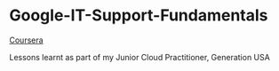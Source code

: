 # Google-IT-Support-Fundamentals
[Coursera](https://www.coursera.org/learn/technical-support-fundamentals/home/welcome)

Lessons learnt as part of my Junior Cloud Practitioner, Generation USA
